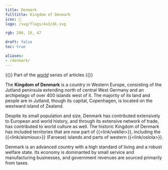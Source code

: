 ```yaml
---
title: Denmark
fulltitle: Kingdom of Denmark
icon: 🔱
logo: /svg/flags/4x3/dk.svg

rgb: 200, 16, 47

draft: false
toc: true

aliases:
- /denmark/
---
```

{{<note series>}}
 Part of the *[world](/world/)* series of articles
{{</note>}}

The **<span class="fi fi-dk"></span> Kingdom of Denmark** is a country in Western Europe, consisting of the Jutland peninsula extending north of central West Germany and an archipelago of over 400 islands west of it. The majority of its land and people are in Jutland, though its capital, Copenhagen, is located on the westward island of Zealand.

Despite its small population and size, Denmark has contributed extensively to European and world history, and through its extensive network of trade, has contributed to world culture as well. The historic Kingdom of Denmark has included territories that are now part of {{<link/vekllei>}}, including the {{<link/aismious>}} (Faroese) islands and parts of western {{<link/oslola>}}.

Denmark is an advanced country with a high standard of living and a robust welfare state. Its economy is dominanted by small service and manufacturing businesses, and government revenues are sourced primarily from taxes.